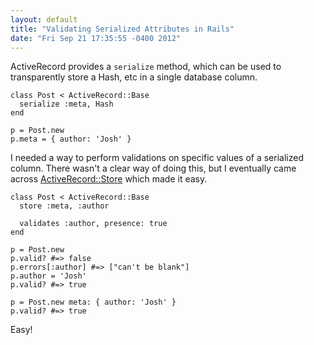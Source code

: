 ```yaml
---
layout: default
title: "Validating Serialized Attributes in Rails"
date: "Fri Sep 21 17:35:55 -0400 2012"
---
```


ActiveRecord provides a `serialize` method, which can be used to transparently
store a Hash, etc in a single database column.

    class Post < ActiveRecord::Base
      serialize :meta, Hash
    end

    p = Post.new
    p.meta = { author: 'Josh' }

I needed a way to perform validations on specific values of a serialized
column. There wasn't a clear way of doing this, but I eventually came across
[ActiveRecord::Store](http://api.rubyonrails.org/classes/ActiveRecord/Store/ClassMethods.html)
which made it easy.

    class Post < ActiveRecord::Base
      store :meta, :author

      validates :author, presence: true
    end

    p = Post.new
    p.valid? #=> false
    p.errors[:author] #=> ["can't be blank"]
    p.author = 'Josh'
    p.valid? #=> true

    p = Post.new meta: { author: 'Josh' }
    p.valid? #=> true

Easy!
